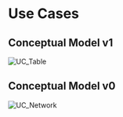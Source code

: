 Use Cases
==



Conceptual Model v1
-

![UC_Table](https://github.com/iPlumb3r/Th3Sr1b3Pr0j3ct/blob/master/images/UseCase_Time_Weather_Table.png)



Conceptual Model v0
-

![UC_Network](https://github.com/iPlumb3r/Th3Sr1b3Pr0j3ct/blob/master/images/UseCase_Time_Weather_Network.png)


